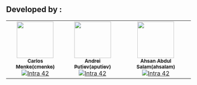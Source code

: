 ## Developed by :

<!-- ALL-CONTRIBUTORS-LIST:START - Do not remove or modify this section -->
<!-- prettier-ignore-start -->
<!-- markdownlint-disable -->
<table>
  <tr>    
    <td align="center"><a href="https://github.com/cmenke42/"><img src="https://avatars.githubusercontent.com/u/122057895?v=4"" width="100px;" alt=""/><br /><sub><b>Carlos Menke(cmenke)</b></sub></a><br /><a href="https://profile.intra.42.fr/users/cmenke" title="Intra 42"><img src="https://img.shields.io/badge/Paris-FFFFFF?style=plastic&logo=42&logoColor=000000" alt="Intra 42"/></a></td>
    <td align="center"><a href="https://github.com/AndersLazis/"><img src="https://avatars.githubusercontent.com/u/130859506?v=4" width="100px;" alt=""/><br /><sub><b>Andrei Putiev(aputiev)</b></sub></a><br /><a href="https://profile.intra.42.fr/users/aputiev" title="Intra 42"><img src="https://img.shields.io/badge/Paris-FFFFFF?style=plastic&logo=42&logoColor=000000" alt="Intra 42"/></a></td>
    <td align="center"><a href="https://github.com/Ahsanbaloch/"><img src="https://avatars.githubusercontent.com/u/39459572?v=4" width="100px;" alt=""/><br /><sub><b>Ahsan Abdul Salam(ahsalam)</b></sub></a><br /><a href="https://profile.intra.42.fr/users/ahsalam" title="Intra 42"><img src="https://img.shields.io/badge/Paris-FFFFFF?style=plastic&logo=42&logoColor=000000" alt="Intra 42"/></a></td>
   
  </tr>
</table>
<!-- markdownlint-restore -->
<!-- prettier-ignore-end -->
<!-- ALL-CONTRIBUTORS-LIST:END -->
